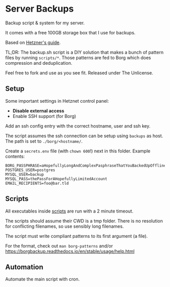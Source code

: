 # Server Backups

Backup script & system for my server.

It comes with a free 100GB storage box that I use for backups. 

Based on [Hetzner's guide](https://community.hetzner.com/tutorials/install-and-configure-borgbackup).

TL;DR: The backup.sh script is a DIY solution that makes a bunch of pattern files by running `scripts/*`.
Those patterns are fed to Borg which does compression and deduplication.

Feel free to fork and use as you see fit. Released under The Unlicense. 

## Setup

Some important settings in Hetznet control panel:

- **Disable external access**
- Enable SSH support (for Borg)

Add an ssh config entry with the correct hostname, user and ssh key.

The script assumes the ssh connection can be setup using `backups` as host.
The path is set to `./borg/<hostname/`.

Create a `secrets.env` file (with `chown 600`!) next in this folder. Example contents:

```dotenv
BORG_PASSPHRASE=aHopefullyLongAndComplexPasphraseThatYouBackedUpOffline
POSTGRES_USER=postgres
MYSQL_USER=backup
MYSQL_PASS=thePassForAHopefullyLimitedAccount
EMAIL_RECIPIENTS=foo@bar.tld
```

## Scripts

All executables inside [scripts](./scripts) are run with a 2 minute timeout.

The scripts should assume their CWD is a tmp folder.
There is no resolution for conflicting filenames, so use sensibly long filenames.

The script must write compliant patterns to its first argument (a file).

For the format, check out `man borg-patterns` and/or <https://borgbackup.readthedocs.io/en/stable/usage/help.html>

## Automation

Automate the main script with cron.
